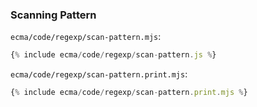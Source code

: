 ### Scanning Pattern

`ecma/code/regexp/scan-pattern.mjs`:
```js
{% include ecma/code/regexp/scan-pattern.js %}
```

`ecma/code/regexp/scan-pattern.print.mjs`:
```js
{% include ecma/code/regexp/scan-pattern.print.mjs %}
```
